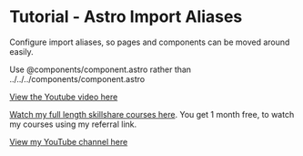 # Tutorial - Astro Import Aliases

Configure import aliases, so pages and components can be moved around easily. 

Use @components/component.astro rather than ../../../components/component.astro

[View the Youtube video here](https://youtu.be/Kp1e5iew-hg)

[Watch my full length skillshare courses here](https://skl.sh/3rsfq4y). You get 1 month free, to watch my courses using my referral link.

[View my YouTube channel here](https://www.youtube.com/channel/UCtlnMUJr68ytsr11_dv_elg)
